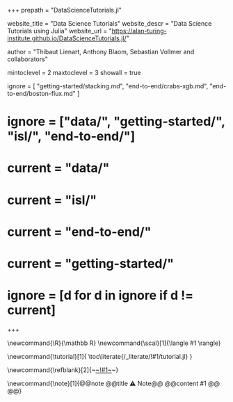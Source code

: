 +++
prepath = "DataScienceTutorials.jl"

website_title = "Data Science Tutorials"
website_descr = "Data Science Tutorials using Julia"
website_url   = "https://alan-turing-institute.github.io/DataScienceTutorials.jl/"

author = "Thibaut Lienart, Anthony Blaom, Sebastian Vollmer and collaborators"

mintoclevel = 2
maxtoclevel = 3
showall = true


ignore = [
  "getting-started/stacking.md",
  "end-to-end/crabs-xgb.md",
  "end-to-end/boston-flux.md"
]

# ignore = ["data/", "getting-started/", "isl/", "end-to-end/"]
# current = "data/"
# current = "isl/"
# current = "end-to-end/"
# current = "getting-started/"
# ignore = [d for d in ignore if d != current]
+++

<!--
Add here global latex commands to use throughout your
pages. It can be math commands but does not need to be.
For instance:
* \newcommand{\phrase}{This is a long phrase to copy.}
-->
\newcommand{\R}{\mathbb R}
\newcommand{\scal}[1]{\langle #1 \rangle}

<!-- \newcommand{\tutorial}[1]{*Download the* ~~~<a href="https://raw.githubusercontent.com/alan-turing-institute/DataScienceTutorials.jl/gh-pages/generated/notebooks/!#1.ipynb" target="_blank"><em>notebook</em></a>~~~, *the* ~~~<a href="https://raw.githubusercontent.com/alan-turing-institute/DataScienceTutorials.jl/gh-pages/generated/scripts/!#1-raw.jl" target="_blank"><em>raw script</em></a>~~~, *or the* ~~~<a href="https://raw.githubusercontent.com/alan-turing-institute/DataScienceTutorials.jl/gh-pages/generated/scripts/!#1.jl" target="_blank"><em>annotated script</em></a>~~~ *for this tutorial (right-click on the link and save).* \toc\literate{/_literate/!#1.jl}}  -->

\newcommand{\tutorial}[1]{
  \toc\literate{/_literate/!#1/tutorial.jl}
}

\newcommand{\refblank}[2]{~~~<a href="!#2" target="_blank">~~~!#1~~~</a>~~~}

\newcommand{\note}[1]{@@note @@title ⚠ Note@@ @@content #1 @@ @@}
